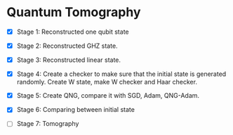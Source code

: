 # Quantum Tomography

- [x] Stage 1: Reconstructed one qubit state

- [x] Stage 2: Reconstructed GHZ state.

- [x] Stage 3: Reconstructed linear state.

- [x] Stage 4: Create a checker to make sure that the initial state is generated randomly. Create W state, make W checker and Haar checker.

- [x] Stage 5: Create QNG, compare it with SGD, Adam, QNG-Adam.

- [x] Stage 6: Comparing between initial state

- [ ] Stage 7: Tomography
